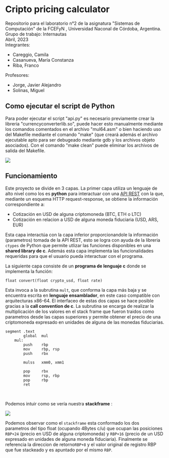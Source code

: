 # Cripto pricing calculator
Repositorio para el laboratorio n°2 de la asignatura "Sistemas de Computación" de la FCEFyN , Universidad Naconal de Córdoba, Argentina. <br>
Grupo de trabajo: Internautas  <br>
Abril, 2023 <br>
Integrantes: 
 * Careggio, Camila
 * Casanueva, María Constanza
 * Riba, Franco <br>
 
 Profesores:
 * Jorge, Javier Alejandro 
 * Solinas, Miguel

## Como ejecutar el script de Python
Para poder ejecutar el script "api.py" es necesario previamente crear la libreria "currencyconverterlib.so", puede hacer esto manualmente mediante los comandos comentados en el archivo "mul64.asm" o bien haciendo uso del Makefile mediante el comando "make" (que creará además el archivo ejecutable apto para ser debugeado mediante gdb y los archivos objeto asociados). Con el comando "make clean" puede eliminar los archivos de salida del Makefile. 

![](https://github.com/francoriba/lab2_cripto_pricing/blob/x86-64-mejoras/img/mapa%20conceptual%20.png)


## Funcionamiento 
Este proyecto se divide en 3 capas. La primer capa utiliza un lenguaje de alto nivel como los es **python** para interactuar con una [API REST](https://www.coinapi.io/) con la que, mediante un esquema HTTP request-response, se obtiene la información correspondiente a:<br>
* Cotización en USD de alguna criptomoneda (BTC, ETH o LTC)<br>
* Cotización en relacion a USD de alguna moneda fiduciaria (USD, ARS, EUR) <br>   

Esta capa interactúa con la capa inferior proporcionandole la información (parametros) tomada de la API REST, esto se logra con ayuda de la libreria ```ctypes``` de Python que permite utlizar las funciones disponibles en una **shared library de c**. Además esta capa implementa las funcionalidades requeridas para que el usuario pueda interactuar con el programa.<br>

La siguiente capa consiste de un **programa de lenguaje c** donde se implementa la función:<br>

```float convert(float crypto_usd, float rate)```<br>

Esta invoca a la subrutina ```mult```, que conforma la capa más baja y se encuentra escrita en **lenguaje ensamblador**, en este caso compatible con arquitecturas x86-64. El interfaceo de estas dos capas se hace posible gracias a la **call convention de c**. La subrutina se encarga de realizar la multiplicación de los valores en el stack frame que fueron traidos como parametros desde las capas superiores y permite obtener el precio de una criptomoneda expresado en unidades de alguna de las monedas fiduciarias. 

```
segment .text
        global  mul
    mul:
        push	rbp
        mov	    rbp, rsp
        push	rbx
        
	    mulss	xmm0, xmm1

        pop		rbx		
        mov		rsp, rbp
        pop		rbp            
        ret
```
<br>

Podemos intuir como se vería nuestra **stackframe** :

![](https://github.com/francoriba/lab2_cripto_pricing/blob/x86-64-mejoras/img/stack.png)

Podemos observar como el ```stackframe``` esta conformado los dos parametros del tipo float (ocupando 4Bytes c/u) que ocupan las posiciones ```RBP+24``` (precio en USD de alguna criptomoneda) y ```RBP+16``` (precio de un USD expresado en unidades de alguna moneda fiduciaria). Finalmente se referencia la direccion de retorno```RBP+8``` y el valor original de registro RBP que fue stackeado y es apuntado por el mismo ```RBP```. <rb>